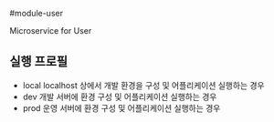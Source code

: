 #module-user

Microservice for User  

## 실행 프로필
- local
  localhost 상에서 개발 환경을 구성 및 어플리케이션 실행하는 경우
- dev
  개발 서버에 환경 구성 및 어플리케이션 실행하는 경우
- prod
  운영 서버에 환경 구성 및 어플리케이션 실행하는 경우